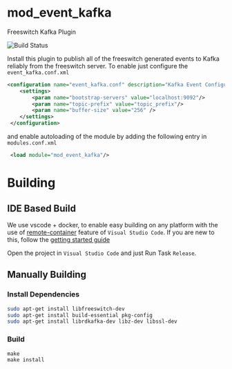 # mod_event_kafka
Freeswitch Kafka Plugin 

![Build Status](https://travis-ci.com/voiceip/mod_event_kafka.svg?branch=master)

Install this plugin to publish all of the freeswitch generated events to Kafka reliably from the freeswitch server. To enable just configure the `event_kafka.conf.xml` 

```xml
<configuration name="event_kafka.conf" description="Kafka Event Configuration">
	<settings>
		<param name="bootstrap-servers" value="localhost:9092"/>
		<param name="topic-prefix" value="topic_prefix"/>
		<param name="buffer-size" value="256" /> 
	</settings>
 </configuration>
```
and enable autoloading of the module by adding the following entry in `modules.conf.xml`

```xml
 <load module="mod_event_kafka"/>
```



# Building

## IDE Based Build

We use vscode + docker, to enable easy building on any platform with the use of [remote-container](https://code.visualstudio.com/docs/remote/containers#_getting-started) feature of `Visual Studio Code`. If you are new to this, follow the [getting started guide](https://code.visualstudio.com/docs/remote/containers#_getting-started) 

Open the project in `Visual Studio Code` and just Run Task `Release`.


## Manually Building

### Install Dependencies
```bash
sudo apt-get install libfreeswitch-dev
sudo apt-get install build-essential pkg-config 
sudo apt-get install librdkafka-dev libz-dev libssl-dev
```

### Build

```
make
make install
```


